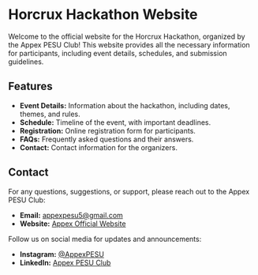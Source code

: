 # Horcrux Hackathon Website

Welcome to the official website for the Horcrux Hackathon, organized by the Appex PESU Club! This website provides all the necessary information for participants, including event details, schedules, and submission guidelines.

## Features

- **Event Details:** Information about the hackathon, including dates, themes, and rules.
- **Schedule:** Timeline of the event, with important deadlines.
- **Registration:** Online registration form for participants.
- **FAQs:** Frequently asked questions and their answers.
- **Contact:** Contact information for the organizers.

## Contact

For any questions, suggestions, or support, please reach out to the Appex PESU Club:

- **Email:** [appexpesu5@gmail.com](mailto:appex.pesu@college.edu)
-  **Website:** [Appex Official Website](https://appex-pesu.vercel.app/)

Follow us on social media for updates and announcements:

- **Instagram:** [@AppexPESU](https://www.instagram.com/appex.pesu/)
- **LinkedIn:** [Appex PESU Club](https://www.linkedin.com/company/appex-pesu/about/)

